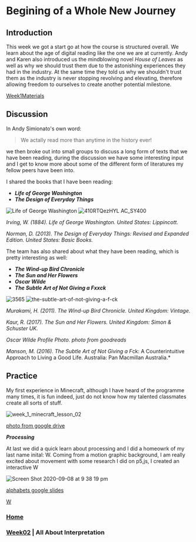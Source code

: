 
# Begining of a Whole New Journey
## Introduction
This week we got a start go at how the course is structured overall. We learn about the age of digital reading like the one we are at currently. Andy and Karen also introduced us the mindblowing novel *House of Leaves* as well as why we should trust them due to the astonishing experiences they had in the industry. At the same time they told us why we shouldn't trust them as the industry is never stopping revolving and elevating, therefore allowing freedom to ourselves to create another potential milestone. 

[Week1Materials](https://drive.google.com/drive/folders/1G21z95TwWmkE1V7Sd08cL_Sm7DSOokO3)

## Discussion 
In Andy Simionato's own word:
>We actally read more than anytime in the history ever! 

we then broke out into small groups to discuss a long form of texts that we have been reading, during the discussion we have some interesting input and I get to know more about some of the different form of literatures my fellow peers have been into.

I shared the books that I have been reading:

- ***Life of George Washington***
- ***The Design of Everyday Things***

![Life of George Washington](https://user-images.githubusercontent.com/68985229/92190571-db543e80-eea4-11ea-891f-1dd53f310ab2.JPG) ![410RTQezHYL _AC_SY400_](https://user-images.githubusercontent.com/68985229/92191231-8a454a00-eea6-11ea-95ff-4fedbef4dd23.jpg)

*Irving, W. (1884). Life of George Washington. United States: Lippincott.*

*Norman, D. (2013). The Design of Everyday Things: Revised and Expanded Edition. United States: Basic Books.*

The team has also shared about what they have been reading, which is pretty interesting as well:

- ***The Wind-up Bird Chronicle***
- ***The Sun and Her Flowers***
- ***Oscar Wilde***
- ***The Subtle Art of Not Giving a Fxxck***


![3565](https://user-images.githubusercontent.com/68985229/92361664-115a2280-f132-11ea-9005-c54364448305.jpg) 
![the-subtle-art-of-not-giving-a-f-ck](https://user-images.githubusercontent.com/68985229/92362015-af4ded00-f132-11ea-9b96-9fc970fec7db.jpg)


*Murakami, H. (2011). The Wind-up Bird Chronicle. United Kingdom: Vintage.*

*Kaur, R. (2017). The Sun and Her Flowers. United Kingdom: Simon & Schuster UK.*

*Oscar Wilde Profile Photo. photo from goodreads*

*Manson, M. (2016). The Subtle Art of Not Giving a F*ck: A Counterintuitive Approach to Living a Good Life. Australia: Pan Macmillan Australia.*

## Practice
My first experience in Minecraft, although I have heard of the programme many times, it is fun indeed, just do not know how my talented classmates create all sorts of stuff.

![week_1_minecraft_lesson_02](https://user-images.githubusercontent.com/68985229/92458359-9e6fab00-f208-11ea-8a16-bd8554be0e25.jpg)

[photo from google drive](https://drive.google.com/drive/folders/1G21z95TwWmkE1V7Sd08cL_Sm7DSOokO3)

***Processing***

At last we did a quick learn about processing and I did a homeowrk of my last name inital: W. Coming from a motion graphic background, I am really excited about movement with some research I did on p5,js, I created an interactive W

![Screen Shot 2020-09-08 at 9 38 19 pm](https://user-images.githubusercontent.com/68985229/92471753-cae0f280-f21b-11ea-8cf3-440c68811353.JPG)

[alphabets google slides](https://docs.google.com/presentation/d/1fY3fW1HAv9GUez2q78iYkFVGgBCZON5ddkUNkVmRs8s/edit#slide=id.g8ec9788730_14_0)

[W](https://wwsiyang.github.io/CODEWORD/SKO/Week_01/Letter_W)


### [Home](https://github.com/WWsiyang/CODEWORD/tree/master/) 
### [Week02](https://github.com/WWsiyang/CODEWORD/tree/master/SKO/Week_02) | All About Interpretation

